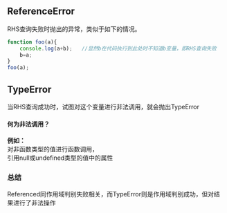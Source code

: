 ## ReferenceError  
RHS查询失败时抛出的异常，类似于如下的情况。  
```javascript
function foo(a){
    console.log(a+b);   //显然b在代码执行到此处时不知道b变量，即RHS查询失败
    b=a;
}
foo(a);
```
## TypeError   
当RHS查询成功时，试图对这个变量进行非法调用，就会抛出TypeError  
#### 何为非法调用？
**例如：**  
对非函数类型的值进行函数调用，  
引用null或undefined类型的值中的属性

### 总结
Referenced同作用域判别失败相关，而TypeError则是作用域判别成功，但对结果进行了非法操作